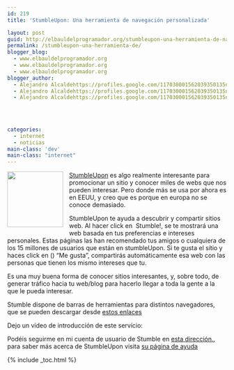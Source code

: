 ```yaml
---
id: 219
title: 'StumbleUpon: Una herramienta de navegación personalizada'

layout: post
guid: http://elbauldelprogramador.org/stumbleupon-una-herramienta-de-navegacion-personalizada/
permalink: /stumbleupon-una-herramienta-de/
blogger_blog:
  - www.elbauldelprogramador.org
  - www.elbauldelprogramador.org
  - www.elbauldelprogramador.org
blogger_author:
  - Alejandro Alcaldehttps://profiles.google.com/117030001562039350135noreply@blogger.com
  - Alejandro Alcaldehttps://profiles.google.com/117030001562039350135noreply@blogger.com
  - Alejandro Alcaldehttps://profiles.google.com/117030001562039350135noreply@blogger.com

  
  
  
categories:
  - internet
  - noticias
main-class: 'dev'
main-class: "internet"
---
```

<div class="separator" style="clear: both; text-align: center;">
  <a href="https://3.bp.blogspot.com/-6z0EeW_sstI/Te8jwhQHA2I/AAAAAAAAAlQ/2KruGn6C1uo/s1600/Stumbleupon-256x256.png" imageanchor="1" style="clear:left; float:left;margin-right:1em; margin-bottom:1em"><img border="0" height="128" width="128" src="https://3.bp.blogspot.com/-6z0EeW_sstI/Te8jwhQHA2I/AAAAAAAAAlQ/2KruGn6C1uo/s320/Stumbleupon-256x256.png" /></a>
</div>

[StumbleUpon][1] es algo realmente interesante para promocionar un sitio y conocer miles de webs que nos pueden interesar. Pero donde más se usa por ahora es en EEUU, y creo que es porque en europa no se conoce demasiado.

StumbleUpon te ayuda a descubrir y compartir sitios web. Al hacer click en <img src="http://cdn.stumble-upon.com/assets/img/stumble.png" alt="" align="top" /> <span class="textEm">Stumble!</span>, se te mostrará una web basada en tus preferencias e intereses personales. Estas páginas las han recomendado tus amigos o cualquiera de los 15 millones de usuarios que están en stumbleUpon. Si te gusta el sítio y haces click en (<img src="http://cdn.stumble-upon.com/assets/img/thumbup.gif" alt="" align="top" />) &#8220;Me gusta&#8221;, compartirás automáticamente esa web con las personas que tienen los mismo intereses que tu.

  
<!--ad-->

Es una muy buena forma de conocer sitios interesantes, y, sobre todo, de generar tráfico hacia tu web/blog para hacerlo llegar a toda la gente a la que le pueda interesar.

Stumble dispone de barras de herramientas para distintos navegadores, que se pueden descargar desde [estos enlaces][2]

Dejo un vídeo de introducción de este servício:



Podéis seguirme en mi cuenta de usuario de Stumble en [esta dirección.][3], para saber más acerca de StumbleUpon visita [su página de ayuda][4]</p> 



 [1]: http://www.stumbleupon.com/
 [2]: http://www.stumbleupon.com/help/download_stumbleupon/
 [3]: http://www.stumbleupon.com/stumbler/algui91/
 [4]: http://www.stumbleupon.com/aboutus/

{% include _toc.html %}
